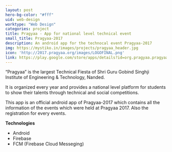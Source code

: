 ```yaml
---
layout: post
hero-bg-color: "#fff"
uid: web-design
worktype: "Web Design"
categories: project
title: Pragyaa - App for national level technical event
small_title: Pragyaa-2017
description: An android app for the technocal event Pragyaa-2017
img: https://mystiko.in/images/projects/pragyaa_header.jpg
icon: 'http://2017.pragyaa.org/images/LOGOFINAL.png'
link: https://play.google.com/store/apps/details?id=org.pragyaa.pragyaa2017
---
```


“Pragyaa” is the largest Technical Fiesta of Shri Guru Gobind Singhji Institute of Engineering & Technology, Nanded.

It is organized every year and provides a national level platform for students to show their talents through technical and social competitions.

This app is an official android app of Pragyaa-2017 which contains all the information of the events which were held at Pragyaa 2017. Also the registration for every events.

**Technologies**
- Android
- Firebase
- FCM (Firebase Cloud Messeging)